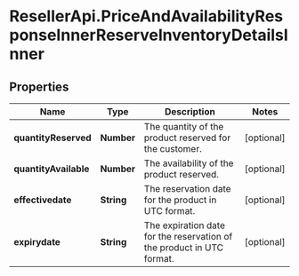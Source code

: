 # ResellerApi.PriceAndAvailabilityResponseInnerReserveInventoryDetailsInner

## Properties

Name | Type | Description | Notes
------------ | ------------- | ------------- | -------------
**quantityReserved** | **Number** | The quantity of the product reserved for the customer. | [optional] 
**quantityAvailable** | **Number** | The availability of the product reserved. | [optional] 
**effectivedate** | **String** | The reservation date for the product in UTC format. | [optional] 
**expirydate** | **String** | The expiration date for the reservation of the product in UTC format. | [optional] 


